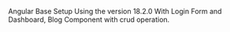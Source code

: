Angular Base Setup Using the version 18.2.0 With Login Form and Dashboard, Blog Component with crud operation.
